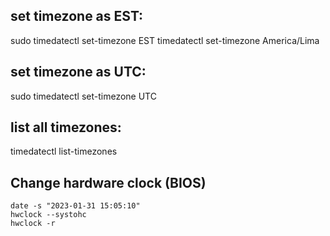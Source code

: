 ## set timezone as EST:

sudo timedatectl set-timezone EST
timedatectl set-timezone America/Lima
## set timezone as UTC:

sudo timedatectl set-timezone UTC

## list all timezones:

timedatectl list-timezones

## Change hardware clock (BIOS)
    date -s "2023-01-31 15:05:10"
    hwclock --systohc
    hwclock -r
